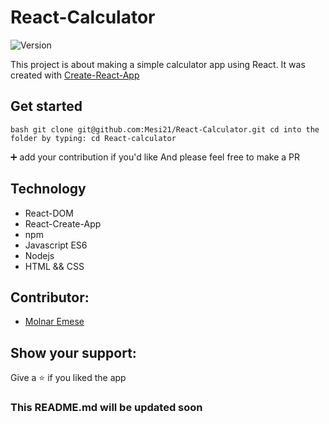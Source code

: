 # React-Calculator

<img alt="Version" src="https://img.shields.io/badge/version-1.0.0-blue.svg?cacheSeconds=2592000" />

This project is about making a simple calculator app using React.
It was created with [Create-React-App](https://github.com/facebook/create-react-app)

## Get started

``bash
   git clone git@github.com:Mesi21/React-Calculator.git
   cd into the folder by typing: cd React-calculator
``

 :heavy_plus_sign: add your contribution if you'd like
 And please feel free to make a PR

## Technology

- React-DOM
- React-Create-App
- npm
- Javascript ES6
- Nodejs
- HTML && CSS

## Contributor:

- [Molnar Emese](https://github.com/Mesi21)

## Show your support:

Give a :star: if you liked the app

### This README.md will be updated soon